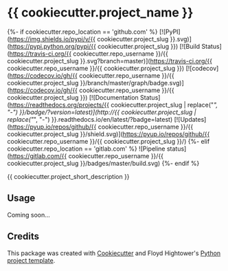 # {{ cookiecutter.project_name }}

{%- if cookiecutter.repo_location == 'github.com' %}
[![PyPI](https://img.shields.io/pypi/v/{{ cookiecutter.project_slug }}.svg)](https://pypi.python.org/pypi/{{ cookiecutter.project_slug }})
[![Build Status](https://travis-ci.org/{{ cookiecutter.repo_username }}/{{ cookiecutter.project_slug }}.svg?branch=master)](https://travis-ci.org/{{ cookiecutter.repo_username }}/{{ cookiecutter.project_slug }})
[![codecov](https://codecov.io/gh/{{ cookiecutter.repo_username }}/{{ cookiecutter.project_slug }}/branch/master/graph/badge.svg)](https://codecov.io/gh/{{ cookiecutter.repo_username }}/{{ cookiecutter.project_slug }})
[![Documentation Status](https://readthedocs.org/projects/{{ cookiecutter.project_slug | replace("_", "-") }}/badge/?version=latest)](http://{{ cookiecutter.project_slug | replace("_", "-") }}.readthedocs.io/en/latest/?badge=latest)
[![Updates](https://pyup.io/repos/github/{{ cookiecutter.repo_username }}/{{ cookiecutter.project_slug }}/shield.svg)](https://pyup.io/repos/github/{{ cookiecutter.repo_username }}/{{ cookiecutter.project_slug }}/)
{%- elif cookiecutter.repo_location == 'gitlab.com' %}
![Pipeline status](https://gitlab.com/{{ cookiecutter.repo_username }}/{{ cookiecutter.project_slug }}/badges/master/build.svg)
{%- endif %}

{{ cookiecutter.project_short_description }}

## Usage

Coming soon...

## Credits

This package was created with [Cookiecutter](https://github.com/audreyr/cookiecutter) and Floyd Hightower's [Python project template](https://gitlab.com/fhightower-templates/python-project-template).
